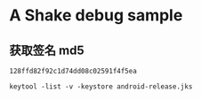 # A Shake debug sample

## 获取签名 md5

`128ffd82f92c1d74dd08c02591f4f5ea`

```
keytool -list -v -keystore android-release.jks
```